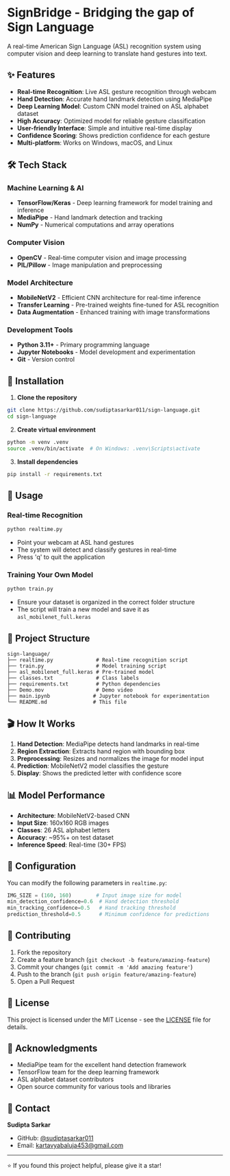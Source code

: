 # SignBridge - Bridging the gap of Sign Language

A real-time American Sign Language (ASL) recognition system using computer vision and deep learning to translate hand gestures into text.

## ✨ Features

- **Real-time Recognition**: Live ASL gesture recognition through webcam
- **Hand Detection**: Accurate hand landmark detection using MediaPipe
- **Deep Learning Model**: Custom CNN model trained on ASL alphabet dataset
- **High Accuracy**: Optimized model for reliable gesture classification
- **User-friendly Interface**: Simple and intuitive real-time display
- **Confidence Scoring**: Shows prediction confidence for each gesture
- **Multi-platform**: Works on Windows, macOS, and Linux

## 🛠 Tech Stack

### Machine Learning & AI
- **TensorFlow/Keras** - Deep learning framework for model training and inference
- **MediaPipe** - Hand landmark detection and tracking
- **NumPy** - Numerical computations and array operations

### Computer Vision
- **OpenCV** - Real-time computer vision and image processing
- **PIL/Pillow** - Image manipulation and preprocessing

### Model Architecture
- **MobileNetV2** - Efficient CNN architecture for real-time inference
- **Transfer Learning** - Pre-trained weights fine-tuned for ASL recognition
- **Data Augmentation** - Enhanced training with image transformations

### Development Tools
- **Python 3.11+** - Primary programming language
- **Jupyter Notebooks** - Model development and experimentation
- **Git** - Version control

## 🚀 Installation

1. **Clone the repository**
```bash
git clone https://github.com/sudiptasarkar011/sign-language.git
cd sign-language
```

2. **Create virtual environment**
```bash
python -m venv .venv
source .venv/bin/activate  # On Windows: .venv\Scripts\activate
```

3. **Install dependencies**
```bash
pip install -r requirements.txt
```

## 🎯 Usage

### Real-time Recognition
```bash
python realtime.py
```
- Point your webcam at ASL hand gestures
- The system will detect and classify gestures in real-time
- Press 'q' to quit the application

### Training Your Own Model
```bash
python train.py
```
- Ensure your dataset is organized in the correct folder structure
- The script will train a new model and save it as `asl_mobilenet_full.keras`

## 📁 Project Structure

```
sign-language/
├── realtime.py              # Real-time recognition script
├── train.py                 # Model training script
├── asl_mobilenet_full.keras # Pre-trained model
├── classes.txt              # Class labels
├── requirements.txt         # Python dependencies
├── Demo.mov                 # Demo video
├── main.ipynb              # Jupyter notebook for experimentation
└── README.md               # This file
```

## 🎬 How It Works

1. **Hand Detection**: MediaPipe detects hand landmarks in real-time
2. **Region Extraction**: Extracts hand region with bounding box
3. **Preprocessing**: Resizes and normalizes the image for model input
4. **Prediction**: MobileNetV2 model classifies the gesture
5. **Display**: Shows the predicted letter with confidence score

## 📊 Model Performance

- **Architecture**: MobileNetV2-based CNN
- **Input Size**: 160x160 RGB images
- **Classes**: 26 ASL alphabet letters
- **Accuracy**: ~95%+ on test dataset
- **Inference Speed**: Real-time (30+ FPS)

## 🔧 Configuration

You can modify the following parameters in `realtime.py`:

```python
IMG_SIZE = (160, 160)        # Input image size for model
min_detection_confidence=0.6  # Hand detection threshold
min_tracking_confidence=0.5   # Hand tracking threshold
prediction_threshold=0.5      # Minimum confidence for predictions
```

## 🤝 Contributing

1. Fork the repository
2. Create a feature branch (`git checkout -b feature/amazing-feature`)
3. Commit your changes (`git commit -m 'Add amazing feature'`)
4. Push to the branch (`git push origin feature/amazing-feature`)
5. Open a Pull Request

## 📝 License

This project is licensed under the MIT License - see the [LICENSE](LICENSE) file for details.

## 🙏 Acknowledgments

- MediaPipe team for the excellent hand detection framework
- TensorFlow team for the deep learning framework
- ASL alphabet dataset contributors
- Open source community for various tools and libraries

## 📧 Contact

**Sudipta Sarkar**
- GitHub: [@sudiptasarkar011](https://github.com/kartavya4874)
- Email: kartavyabaluja453@gmail.com

---

⭐ If you found this project helpful, please give it a star!
